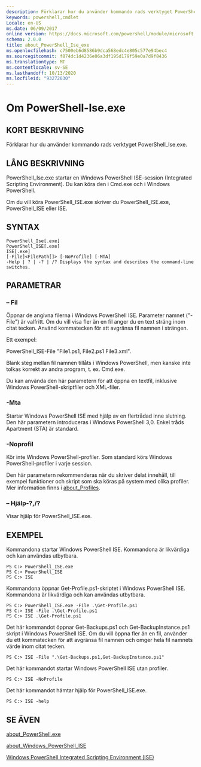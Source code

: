 ```yaml
---
description: Förklarar hur du använder kommando rads verktyget PowerShell_Ise.exe.
keywords: powershell,cmdlet
Locale: en-US
ms.date: 06/09/2017
online version: https://docs.microsoft.com/powershell/module/microsoft.powershell.core/about/about_powershell_ise_exe?view=powershell-5.1&WT.mc_id=ps-gethelp
schema: 2.0.0
title: about_PowerShell_Ise_exe
ms.openlocfilehash: c7500eb6d8586b9dca568edc4e805c577e94bec4
ms.sourcegitcommit: f874dc1d4236e06a3df195d179f59e0a7d9f8436
ms.translationtype: MT
ms.contentlocale: sv-SE
ms.lasthandoff: 10/13/2020
ms.locfileid: "93272030"
---
```

# <a name="about-powershell-iseexe"></a>Om PowerShell-Ise.exe

## <a name="short-description"></a>KORT BESKRIVNING

Förklarar hur du använder kommando rads verktyget PowerShell_Ise.exe.

## <a name="long-description"></a>LÅNG BESKRIVNING

PowerShell_Ise.exe startar en Windows PowerShell ISE-session (Integrated Scripting Environment). Du kan köra den i Cmd.exe och i Windows PowerShell.

Om du vill köra PowerShell_ISE.exe skriver du PowerShell_ISE.exe, PowerShell_ISE eller ISE.

## <a name="syntax"></a>SYNTAX

```
PowerShell_Ise[.exe]
PowerShell_ISE[.exe]
ISE[.exe]
[-File]<FilePath[]> [-NoProfile] [-MTA]
-Help | ? | -? | /? Displays the syntax and describes the command-line switches.
```

## <a name="parameters"></a>PARAMETRAR

### <a name="-file"></a>– Fil

Öppnar de angivna filerna i Windows PowerShell ISE. Parameter namnet ("-File") är valfritt. Om du vill visa fler än en fil anger du en text sträng inom citat tecken. Använd kommatecken för att avgränsa fil namnen i strängen.

Ett exempel:

PowerShell_ISE-File "File1.ps1, File2.ps1 File3.xml".

Blank steg mellan fil namnen tillåts i Windows PowerShell, men kanske inte tolkas korrekt av andra program, t. ex. Cmd.exe.

Du kan använda den här parametern för att öppna en textfil, inklusive Windows PowerShell-skriptfiler och XML-filer.

### <a name="-mta"></a>-Mta

Startar Windows PowerShell ISE med hjälp av en flertrådad inne slutning. Den här parametern introduceras i Windows PowerShell 3,0. Enkel tråds Apartment (STA) är standard.

### <a name="-noprofile"></a>-Noprofil

Kör inte Windows PowerShell-profiler. Som standard körs Windows PowerShell-profiler i varje session.

Den här parametern rekommenderas när du skriver delat innehåll, till exempel funktioner och skript som ska köras på system med olika profiler.
Mer information finns i [about_Profiles](about_Profiles.md).

### <a name="-help---"></a>– Hjälp-?,/?

Visar hjälp för PowerShell_ISE.exe.

## <a name="examples"></a>EXEMPEL

Kommandona startar Windows PowerShell ISE. Kommandona är likvärdiga och kan användas utbytbara.

```
PS C:> PowerShell_ISE.exe
PS C:> PowerShell_ISE
PS C:> ISE
```

Kommandona öppnar Get-Profile.ps1-skriptet i Windows PowerShell ISE.
Kommandona är likvärdiga och kan användas utbytbara.

```
PS C:> PowerShell_ISE.exe -File .\Get-Profile.ps1
PS C:> ISE -File .\Get-Profile.ps1
PS C:> ISE .\Get-Profile.ps1
```

Det här kommandot öppnar Get-Backups.ps1 och Get-BackupInstance.ps1 skript i Windows PowerShell ISE. Om du vill öppna fler än en fil, använder du ett kommatecken för att avgränsa fil namnen och omger hela fil namnets värde inom citat tecken.

```
PS C:> ISE -File ".\Get-Backups.ps1,Get-BackupInstance.ps1"
```

Det här kommandot startar Windows PowerShell ISE utan profiler.

```
PS C:> ISE -NoProfile
```

Det här kommandot hämtar hjälp för PowerShell_ISE.exe.

```
PS C:> ISE -help
```

## <a name="see-also"></a>SE ÄVEN

[about_PowerShell.exe](about_PowerShell_exe.md)

[about_Windows_PowerShell_ISE](about_Windows_PowerShell_ISE.md)

[Windows PowerShell Integrated Scripting Environment (ISE)](/powershell/scripting/windows-powershell/ise/introducing-the-windows-powershell-ise)
